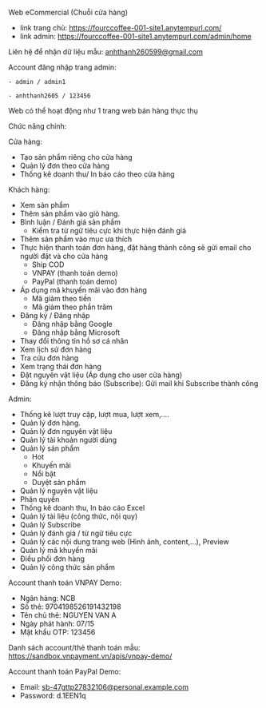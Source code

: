 Web eCommercial (Chuỗi cửa hàng)

  - link trang chủ: https://fourccoffee-001-site1.anytempurl.com/
  - link admin: https://fourccoffee-001-site1.anytempurl.com/admin/home

Liên hệ để nhận dữ liệu mẫu: anhthanh260599@gmail.com

Account đăng nhập trang admin:

    - admin / admin1
    
    - anhthanh2605 / 123456

Web có thể hoạt động như 1 trang web bán hàng thực thụ

Chức năng chính: 

Cửa hàng:
  - Tạo sản phẩm riêng cho cửa hàng
  - Quản lý đơn theo cửa hàng
  - Thống kê doanh thu/ In báo cáo theo cửa hàng

Khách hàng:

  - Xem sản phẩm
  - Thêm sản phẩm vào giỏ hàng.
  - Bình luận / Đánh giá sản phẩm
      + Kiểm tra từ ngữ tiêu cực khi thực hiện đánh giá
  - Thêm sản phẩm vào mục ưa thích
  - Thực hiện thanh toán đơn hàng, đặt hàng thành công sẽ gửi email cho người đặt và cho cửa hàng
      + Ship COD
      + VNPAY (thanh toán demo)
      + PayPal (thanh toán demo)
  - Áp dụng mã khuyến mãi vào đơn hàng
      + Mã giảm theo tiền
      + Mã giảm theo phần trăm
  - Đăng ký / Đăng nhập
      + Đăng nhập bằng Google
      + Đăng nhập bằng Microsoft
  - Thay đổi thông tin hồ sơ cá nhân
  - Xem lịch sử đơn hàng
  - Tra cứu đơn hàng
  - Xem trạng thái đơn hàng
  - Đặt nguyên vật liệu (Áp dụng cho user cửa hàng)
  - Đăng ký nhận thông báo (Subscribe): Gửi mail khi Subscribe thành công
    
Admin:

  - Thống kê lượt truy cập, lượt mua, lượt xem,....
  - Quản lý đơn hàng.
  - Quản lý đơn nguyên vật liệu
  - Quản lý tài khoản người dùng
  - Quản lý sản phẩm
      + Hot
      + Khuyến mãi
      + Nổi bật
      + Duyệt sản phẩm
  - Quản lý nguyên vật liệu
  - Phân quyền
  - Thống kê doanh thu, In báo cáo Excel
  - Quản lý tài liệu (công thức, nội quy)
  - Quản lý Subscribe
  - Quản lý đánh giá / từ ngữ tiêu cực
  - Quản lý các nội dung trang web (Hình ảnh, content,...), Preview
  - Quản lý mã khuyến mãi
  - Điều phối đơn hàng
  - Quản lý công thức sản phẩm

Account thanh toán VNPAY Demo:
   - Ngân hàng:	NCB
   - Số thẻ:	9704198526191432198
   - Tên chủ thẻ:	NGUYEN VAN A
   - Ngày phát hành:	07/15
   - Mật khẩu OTP:	123456

Danh sách account/thẻ thanh toán mẫu:
https://sandbox.vnpayment.vn/apis/vnpay-demo/

Account thanh toán PayPal Demo:
  - Email: sb-47gttp27832106@personal.example.com
  - Password: d.1EEN1q
